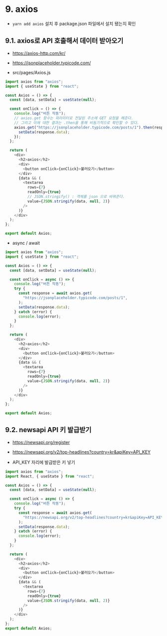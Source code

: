 # 9. axios

- `yarn add axios` 설치 후 package.json 파일에서 설치 됐는지 확인

## 9.1. axios로 API 호출해서 데이터 받아오기

- https://axios-http.com/kr/
- https://jsonplaceholder.typicode.com/

- src/pages/Axios.js

```js
import axios from "axios";
import { useState } from "react";

const Axios = () => {
  const [data, setData] = useState(null);

  const onClick = () => {
    console.log("버튼 작동");
    // axios.get 함수는 파라미터로 전달된 주소에 GET 요청을 해준다.
    // 그리고 이에 대한 결과는 .then을 통해 비동기적으로 확인할 수 있다.
    axios.get("https://jsonplaceholder.typicode.com/posts/1").then(response => {
      setData(response.data);
    });
  };

  return (
    <div>
      <h2>axios</h2>
      <div>
        <button onClick={onClick}>불러오기</button>
      </div>
      {data && (
        <textarea
          rows={7}
          readOnly={true}
          // JSON.stringify() : 객체를 json 으로 바꿔준다.
          value={JSON.stringify(data, null, 2)}
        />
      )}
    </div>
  );
};

export default Axios;
```

- async / await

```js
import axios from "axios";
import { useState } from "react";

const Axios = () => {
  const [data, setData] = useState(null);

  const onClick = async () => {
    console.log("버튼 작동");
    try {
      const response = await axios.get(
        "https://jsonplaceholder.typicode.com/posts/1",
      );
      setData(response.data);
    } catch (error) {
      console.log(error);
    }
  };

  return (
    <div>
      <h2>axios</h2>
      <div>
        <button onClick={onClick}>불러오기</button>
      </div>
      {data && (
        <textarea
          rows={7}
          readOnly={true}
          value={JSON.stringify(data, null, 2)}
        />
      )}
    </div>
  );
};

export default Axios;
```

## 9.2. newsapi API 키 발급받기

- https://newsapi.org/register

- https://newsapi.org/v2/top-headlines?country=kr&apiKey=API_KEY
- API_KEY 자리에 발급받은 키 넣기

```js
import axios from "axios";
import React, { useState } from "react";

const Axios = () => {
  const [data, setData] = useState(null);

  const onClick = async () => {
    console.log("버튼 작동");
    try {
      const response = await axios.get(
        "https://newsapi.org/v2/top-headlines?country=kr&apiKey=API_KEY",
      );
      setData(response.data);
    } catch (error) {
      console.log(error);
    }
  };

  return (
    <div>
      <h2>axios</h2>
      <div>
        <button onClick={onClick}>불러오기</button>
      </div>
      {data && (
        <textarea
          rows={7}
          readOnly={true}
          value={JSON.stringify(data, null, 2)}
        />
      )}
    </div>
  );
};
export default Axios;
```
